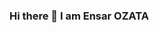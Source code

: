 ### Hi there 👋 I am Ensar OZATA

<!--
**ensarozata/ensarozata** is a ✨ _special_ ✨ repository because its `README.md` (this file) appears on your GitHub profile.

Here are some ideas to get you started.
- 🌱🌱 I'm currently learning Java Spring framework and React https://istanbulegitimakademi.com
![Github stats 1](https://github-readme-stats.vercel.app/api?username=kullanıcıadınız&show_icons=true&theme=gradient) 
![Github stats 2](https://github-readme-stats.vercel.app/api?username=kullanıcıadınız&show_icons=true&theme=radical)
